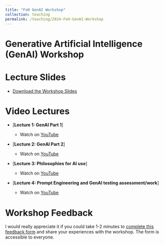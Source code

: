 ```yaml
---
title: "FoH GenAI Workshop"
collection: teaching
permalink: /teaching/2024-FoH-GenAI-Workshop
---
```


# Generative Artificial Intelligence (GenAI) Workshop 

# Lecture Slides
- [Download the Workshop Slides](GenAI/Ambikairajah_FoH_GenAI_Workshop_2024.pdf)

# Video Lectures
- [**Lecture 1: GenAI Part 1**]
  - Watch on [YouTube](https://youtu.be/bh_BvZD8mrE)

- [**Lecture 2: GenAI Part 2**]
  - Watch on [YouTube](https://youtu.be/Hdz1stBY5ag)
  
- [**Lecture 3: Philosophies for AI use**]
  - Watch on [YouTube](https://youtu.be/wD-6viUk2Ys)

- [**Lecture 4: Prompt Engineering and GenAI testing assessment/work**]
  - Watch on [YouTube](https://youtu.be/mJklI-DgPSE)

# Workshop Feedback

I would really appreciate it if you could take 1-2 minutes to [complete this feedback form](https://forms.office.com/r/kmEq54qWtG) and share your experiences with the workshop. The form is accessible to everyone. 